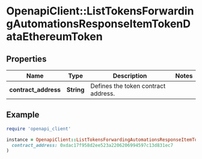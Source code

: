 # OpenapiClient::ListTokensForwardingAutomationsResponseItemTokenDataEthereumToken

## Properties

| Name | Type | Description | Notes |
| ---- | ---- | ----------- | ----- |
| **contract_address** | **String** | Defines the token contract address. |  |

## Example

```ruby
require 'openapi_client'

instance = OpenapiClient::ListTokensForwardingAutomationsResponseItemTokenDataEthereumToken.new(
  contract_address: 0xdac17f958d2ee523a2206206994597c13d831ec7
)
```

